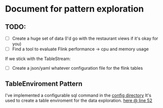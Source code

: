 # Document for pattern exploration
## TODO:
- [ ] Create a huge set of data (I'd go with the restaurant views if it's okay for you)
- [ ] Find a tool to evaluate Flink performance -> cpu and memory usage

If we stick with the TableStream:
- [ ] Create a json/yaml whatever configuration file for the flink tables

## TableEnviroment Pattern
I've implemented a configurable sql command in the [config directory](./.config)
It's used to create a table enviroment for the data exploration. [here @ line 52](./flinkfood-demo/src/main/java/org/flinkfood/flinkjobs/RestaurantView.java#here)